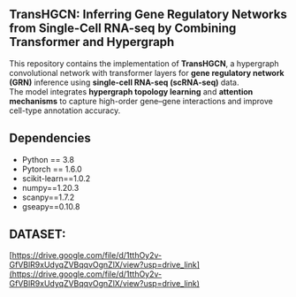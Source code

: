 ## TransHGCN: Inferring Gene Regulatory Networks from Single-Cell RNA-seq by Combining Transformer and Hypergraph
This repository contains the implementation of **TransHGCN**, a hypergraph convolutional network with transformer layers for **gene regulatory network (GRN)** inference using **single-cell RNA-seq (scRNA-seq)** data.  
The model integrates **hypergraph topology learning** and **attention mechanisms** to capture high-order gene–gene interactions and improve cell-type annotation accuracy.

## Dependencies

- Python == 3.8 
- Pytorch == 1.6.0
- scikit-learn==1.0.2
- numpy==1.20.3
- scanpy==1.7.2
- gseapy==0.10.8

## DATASET:
[https://drive.google.com/file/d/1tthOy2v-GfVBlR9xUdyqZVBqqvOgnZlX/view?usp=drive_link](https://drive.google.com/file/d/1tthOy2v-GfVBlR9xUdyqZVBqqvOgnZlX/view?usp=drive_link)
